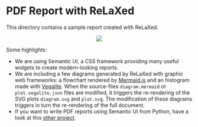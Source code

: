 # PDF Report with ReLaXed

This directory contains a sample report created with ReLaXed.

<p align=center><img src="https://github.com/RelaxedJS/ReLaXed-examples/raw/master/examples/report/report_screenshot.png"/></p>

Some highlights:

- We are using Semantic UI, a CSS framework providing many useful widgets to create modern-looking reports.
- We are including a few diagrams generated by ReLaXed with graphic web frameworks: a flowchart rendered by [Mermaid.js](https://mermaidjs.github.io/) and an histogram made with [Vegalite](https://vega.github.io/vega-lite/). When the source-files ``diagram.mermaid`` or ``plot.vegalite.json`` files are modified, it triggers the re-rendering of the SVG plots ``diagram.svg`` and ``plot.svg``. The modification of these diagrams triggers in turn the re-rendering of the full document.
- If you want to write PDF reports using Semantic UI from Python, have a look at this [other project](https://github.com/Edinburgh-Genome-Foundry/pdf_reports).
